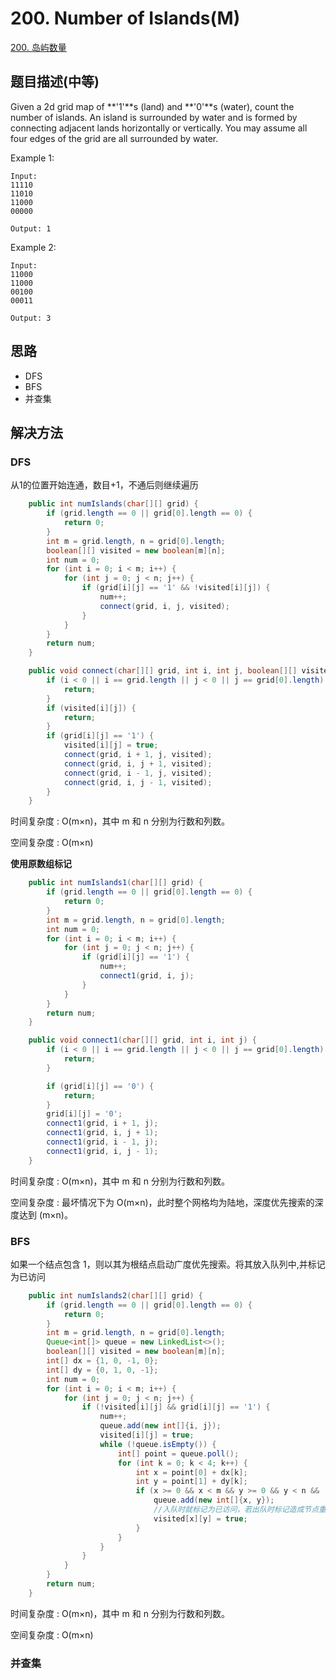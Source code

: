 # 200. Number of Islands(M)

[200. 岛屿数量](https://leetcode-cn.com/problems/number-of-islands/)


## 题目描述(中等)


Given a 2d grid map of **'1'**s (land) and **'0'**s (water), count the number of islands. An island is surrounded by water and is formed by connecting adjacent lands horizontally or vertically. You may assume all four edges of the grid are all surrounded by water.

Example 1:
```
Input:
11110
11010
11000
00000

Output: 1
```
Example 2:
```
Input:
11000
11000
00100
00011

Output: 3
```

## 思路

- DFS
- BFS
- 并查集

## 解决方法



### DFS

从1的位置开始连通，数目+1，不通后则继续遍历

```java
    public int numIslands(char[][] grid) {
        if (grid.length == 0 || grid[0].length == 0) {
            return 0;
        }
        int m = grid.length, n = grid[0].length;
        boolean[][] visited = new boolean[m][n];
        int num = 0;
        for (int i = 0; i < m; i++) {
            for (int j = 0; j < n; j++) {
                if (grid[i][j] == '1' && !visited[i][j]) {
                    num++;
                    connect(grid, i, j, visited);
                }
            }
        }
        return num;
    }

    public void connect(char[][] grid, int i, int j, boolean[][] visited) {
        if (i < 0 || i == grid.length || j < 0 || j == grid[0].length) {
            return;
        }
        if (visited[i][j]) {
            return;
        }
        if (grid[i][j] == '1') {
            visited[i][j] = true;
            connect(grid, i + 1, j, visited);
            connect(grid, i, j + 1, visited);
            connect(grid, i - 1, j, visited);
            connect(grid, i, j - 1, visited);
        }
    }
```
时间复杂度 : O(m×n)，其中 m 和 n 分别为行数和列数。

空间复杂度 : O(m×n)



**使用原数组标记**


```java
    public int numIslands1(char[][] grid) {
        if (grid.length == 0 || grid[0].length == 0) {
            return 0;
        }
        int m = grid.length, n = grid[0].length;
        int num = 0;
        for (int i = 0; i < m; i++) {
            for (int j = 0; j < n; j++) {
                if (grid[i][j] == '1') {
                    num++;
                    connect1(grid, i, j);
                }
            }
        }
        return num;
    }

    public void connect1(char[][] grid, int i, int j) {
        if (i < 0 || i == grid.length || j < 0 || j == grid[0].length) {
            return;
        }

        if (grid[i][j] == '0') {
            return;
        }
        grid[i][j] = '0';
        connect1(grid, i + 1, j);
        connect1(grid, i, j + 1);
        connect1(grid, i - 1, j);
        connect1(grid, i, j - 1);
    }
```

时间复杂度 : O(m×n)，其中 m 和 n 分别为行数和列数。

空间复杂度 : 最坏情况下为 O(m×n)，此时整个网格均为陆地，深度优先搜索的深度达到 (m×n)。



### BFS

如果一个结点包含 1，则以其为根结点启动广度优先搜索。将其放入队列中,并标记为已访问

```java
    public int numIslands2(char[][] grid) {
        if (grid.length == 0 || grid[0].length == 0) {
            return 0;
        }
        int m = grid.length, n = grid[0].length;
        Queue<int[]> queue = new LinkedList<>();
        boolean[][] visited = new boolean[m][n];
        int[] dx = {1, 0, -1, 0};
        int[] dy = {0, 1, 0, -1};
        int num = 0;
        for (int i = 0; i < m; i++) {
            for (int j = 0; j < n; j++) {
                if (!visited[i][j] && grid[i][j] == '1') {
                    num++;
                    queue.add(new int[]{i, j});
                    visited[i][j] = true;
                    while (!queue.isEmpty()) {
                        int[] point = queue.poll();
                        for (int k = 0; k < 4; k++) {
                            int x = point[0] + dx[k];
                            int y = point[1] + dy[k];
                            if (x >= 0 && x < m && y >= 0 && y < n && !visited[x][y] && grid[x][y] == '1') {
                                queue.add(new int[]{x, y});
                                //入队时就标记为已访问，若出队时标记造成节点重复入队导致会超时
                                visited[x][y] = true;
                            }
                        }
                    }
                }
            }
        }
        return num;
    }
```

时间复杂度 : O(m×n)，其中 m 和 n 分别为行数和列数。

空间复杂度 : O(m×n)


### 并查集

